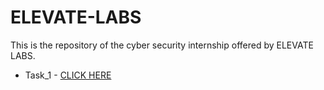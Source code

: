 # ELEVATE-LABS

This is the repository of the cyber security internship offered by ELEVATE LABS.

- Task_1 - [CLICK HERE](./task_1.pdf)
